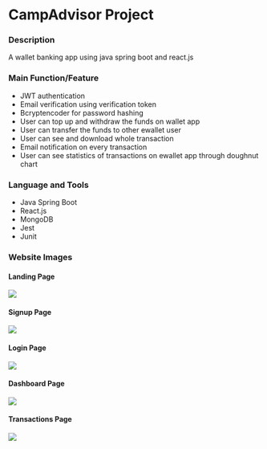 # CampAdvisor Project

### Description

A wallet banking app using java spring boot and react.js

### Main Function/Feature

- JWT authentication
- Email verification using verification token
- Bcryptencoder for password hashing
- User can top up and withdraw the funds on wallet app
- User can transfer the funds to other ewallet user
- User can see and download whole transaction
- Email notification on every transaction
- User can see statistics of transactions on ewallet app through doughnut chart

### Language and Tools

- Java Spring Boot
- React.js
- MongoDB
- Jest
- Junit

### Website Images

#### Landing Page

![](Screenshots/Landing.png)

#### Signup Page

![](Screenshots/Signup.PNG)

#### Login Page

![](Screenshots/Login.PNG)

#### Dashboard Page

![](Screenshots/Dashboard.PNG)

#### Transactions Page

![](Screenshots/Transactions.PNG)
